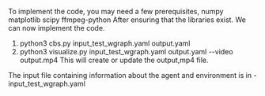 To implement the code, you may need a few prerequisites, 
numpy
matplotlib
scipy
ffmpeg-python
After ensuring that the libraries exist. We can now implement the code.

1)	python3 cbs.py input_test_wgraph.yaml output.yaml
2)	python3 visualize.py input_test_wgraph.yaml output.yaml --video output.mp4
This will create or update the output,mp4 file.

The input file containing information about the agent and environment is in - input_test_wgraph.yaml
